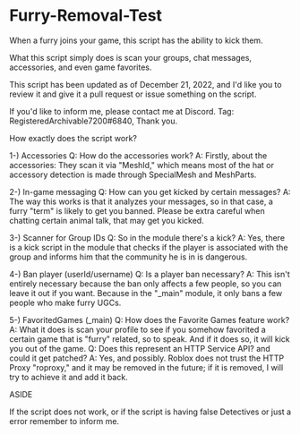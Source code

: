 # Furry-Removal-Test
When a furry joins your game, this script has the ability to kick them.


What this script simply does is scan your groups, chat messages, accessories, and even game favorites.


This script has been updated as of December 21, 2022, and I'd like you to review it and give it a pull request or issue something on the script.


If you'd like to inform me, please contact me at Discord. Tag: RegisteredArchivable7200#6840, Thank you.


How exactly does the script work?


1-) Accessories
Q: How do the accessories work?
A: Firstly, about the accessories: They scan it via "MeshId," which means most of the hat or accessory detection is made through SpecialMesh and MeshParts.


2-) In-game messaging
Q: How can you get kicked by certain messages?
A: The way this works is that it analyzes your messages, so in that case, a furry "term" is likely to get you banned. Please be extra careful when chatting certain animal talk, that may get you kicked.


3-) Scanner for Group IDs
Q: So in the module there's a kick?
A: Yes, there is a kick script in the module that checks if the player is associated with the group and informs him that the community he is in is dangerous.


4-) Ban player (userId/username)
Q: Is a player ban necessary?
A: This isn't entirely necessary because the ban only affects a few people, so you can leave it out if you want. Because in the "_main" module, it only bans a few people who make furry UGCs.


5-) FavoritedGames (_main)
Q: How does the Favorite Games feature work?
A: What it does is scan your profile to see if you somehow favorited a certain game that is "furry" related, so to speak. And if it does so, it will kick you out of the game.
Q: Does this represent an HTTP Service API? and could it get patched?
A: Yes, and possibly. Roblox does not trust the HTTP Proxy "roproxy," and it may be removed in the future; if it is removed, I will try to achieve it and add it back. 

ASIDE

If the script does not work, or if the script is having false Detectives or just a error remember to inform me.

